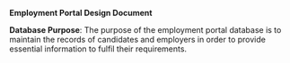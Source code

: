  **Employment Portal Design Document**
 
 **Database Purpose**:
The purpose of the employment portal database is to maintain the records of candidates and employers in order to provide essential information to fulfil their requirements.

